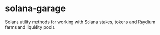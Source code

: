 # solana-garage

Solana utility methods for working with Solana stakes, tokens and Raydium farms and liquidity pools.